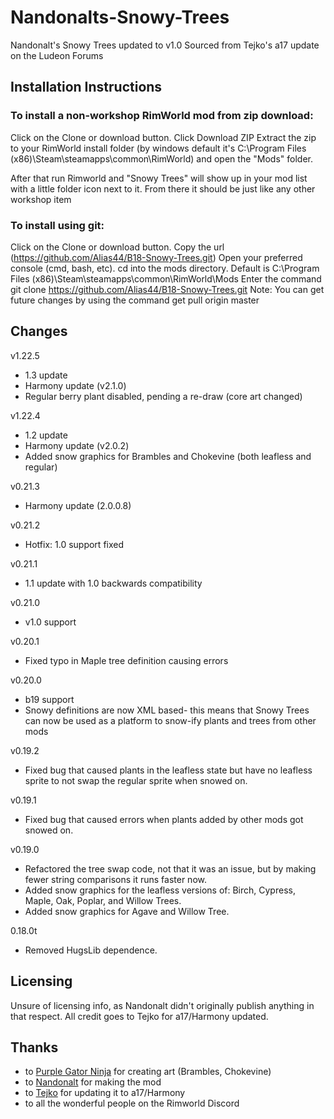 # Nandonalts-Snowy-Trees
Nandonalt's Snowy Trees updated to v1.0 Sourced from Tejko's a17 update on the Ludeon Forums

## Installation Instructions

### To install a non-workshop RimWorld mod from zip download:
Click on the Clone or download button.
Click Download ZIP
Extract the zip to your RimWorld install folder (by windows default it's C:\Program Files (x86)\Steam\steamapps\common\RimWorld) and open the "Mods" folder.

After that run Rimworld and "Snowy Trees" will show up in your mod list with a little folder icon next to it.
From there it should be just like any other workshop item

### To install using git:
Click on the Clone or download button.
Copy the url (https://github.com/Alias44/B18-Snowy-Trees.git)
Open your preferred console (cmd, bash, etc).
cd into the mods directory. Default is C:\Program Files (x86)\Steam\steamapps\common\RimWorld\Mods
Enter the command git clone https://github.com/Alias44/B18-Snowy-Trees.git
Note: You can get future changes by using the command get pull origin master

## Changes
v1.22.5
* 1.3 update
* Harmony update (v2.1.0)
* Regular berry plant disabled, pending a re-draw (core art changed)

v1.22.4
* 1.2 update
* Harmony update (v2.0.2)
* Added snow graphics for Brambles and Chokevine (both leafless and regular)

v0.21.3
* Harmony update (2.0.0.8)

v0.21.2
* Hotfix: 1.0 support fixed

v0.21.1
* 1.1 update with 1.0 backwards compatibility

v0.21.0
* v1.0 support

v0.20.1
* Fixed typo in Maple tree definition causing errors

v0.20.0
* b19 support
* Snowy definitions are now XML based- this means that Snowy Trees can now be used as a platform to snow-ify plants and trees from other mods

v0.19.2
* Fixed bug that caused plants in the leafless state but have no leafless sprite to not swap the regular sprite when snowed on.

v0.19.1
* Fixed bug that caused errors when plants added by other mods got snowed on.

v0.19.0
* Refactored the tree swap code, not that it was an issue, but by making fewer string comparisons it runs faster now.
* Added snow graphics for the leafless versions of: Birch, Cypress, Maple, Oak, Poplar, and Willow Trees.
* Added snow graphics for Agave and Willow Tree.

0.18.0t
* Removed HugsLib dependence.

## Licensing
Unsure of licensing info, as Nandonalt didn't originally publish anything in that respect. All credit goes to Tejko for a17/Harmony updated.
 
## Thanks
* to [Purple Gator Ninja](https://steamcommunity.com/profiles/76561198296940599/) for creating art (Brambles, Chokevine)
* to [Nandonalt](https://ludeon.com/forums/index.php?action=profile;u=58544) for making the mod
* to [Tejko](https://ludeon.com/forums/index.php?action=profile;u=67219) for updating it to a17/Harmony
* to all the wonderful people on the Rimworld Discord

